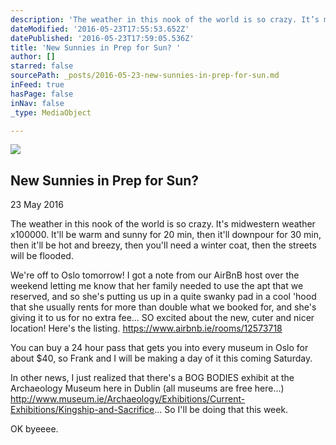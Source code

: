 ```yaml
---
description: 'The weather in this nook of the world is so crazy. It’s midwestern weather x100000. It’ll be warm and sunny for 20 min, then it’ll downpour for 30 min, then it’ll be hot and breezy, then you’ll need a winter coat, then the streets will be flooded.'
dateModified: '2016-05-23T17:55:53.652Z'
datePublished: '2016-05-23T17:59:05.536Z'
title: 'New Sunnies in Prep for Sun? '
author: []
starred: false
sourcePath: _posts/2016-05-23-new-sunnies-in-prep-for-sun.md
inFeed: true
hasPage: false
inNav: false
_type: MediaObject

---
```

<article style=""><img src="https://s3-us-west-2.amazonaws.com/the-grid-img/p/9359771999cf36d1fab87b36ad9125d0c163ebaf.jpg" /><h1>New Sunnies in Prep for Sun? </h1><p>23 May 2016</p></article>

The weather in this nook of the world is so crazy. It's midwestern weather x100000\. It'll be warm and sunny for 20 min, then it'll downpour for 30 min, then it'll be hot and breezy, then you'll need a winter coat, then the streets will be flooded.

We're off to Oslo tomorrow! I got a note from our AirBnB host over the weekend letting me know that her family needed to use the apt that we reserved, and so she's putting us up in a quite swanky pad in a cool 'hood that she usually rents for more than double what we booked for, and she's giving it to us for no extra fee... SO excited about the new, cuter and nicer location! Here's the listing. https://www.airbnb.ie/rooms/12573718

You can buy a 24 hour pass that gets you into every museum in Oslo for about $40, so Frank and I will be making a day of it this coming Saturday.

In other news, I just realized that there's a BOG BODIES exhibit at the Archaeology Museum here in Dublin (all museums are free here...) http://www.museum.ie/Archaeology/Exhibitions/Current-Exhibitions/Kingship-and-Sacrifice... So I'll be doing that this week.

OK byeeee.